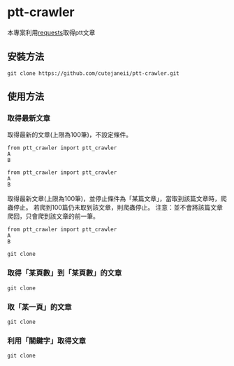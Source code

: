 # ptt-crawler

本專案利用[requests](https://github.com/requests/requests)取得ptt文章

## 安裝方法
<pre><code>git clone https://github.com/cutejaneii/ptt-crawler.git</code></pre>
## 使用方法

### 取得最新文章

取得最新的文章(上限為100筆)，不設定條件。

<pre><code>from ptt_crawler import ptt_crawler
A
B</code></pre>

<pre><code>from ptt_crawler import ptt_crawler
A
B</code></pre>


取得最新文章(上限為100筆)，並停止條件為「某篇文章」，當取到該篇文章時，爬蟲停止。
若爬到100篇仍未取到該文章，則爬蟲停止。
注意：並不會將該篇文章爬回，只會爬到該文章的前一筆。

<pre><code>from ptt_crawler import ptt_crawler
A
B</code></pre>


<pre><code>git clone </code></pre>

### 取得「某頁數」到「某頁數」的文章

<pre><code>git clone </code></pre>

### 取「某一頁」的文章

<pre><code>git clone </code></pre>

### 利用「關鍵字」取得文章

<pre><code>git clone </code></pre>

